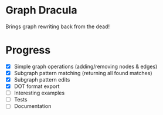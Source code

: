 # Graph Dracula

Brings graph rewriting back from the dead!

# Progress

- [x] Simple graph operations (adding/removing nodes & edges)
- [x] Subgraph pattern matching (returning all found matches)
- [x] Subgraph pattern edits
- [x] DOT format export
- [ ] Interesting examples
- [ ] Tests
- [ ] Documentation
